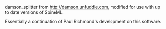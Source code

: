 damson_splitter from http://damson.unfuddle.com, modified for use
with up to date versions of SpineML.

Essentially a continuation of Paul Richmond's development on this
software.
